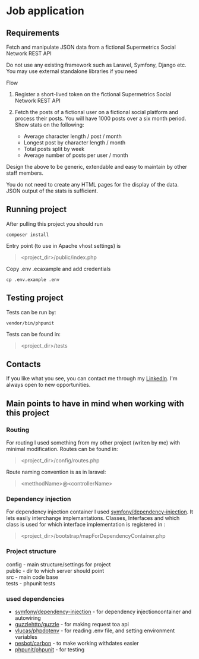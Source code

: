 # Job application

## Requirements

Fetch and manipulate JSON data from a fictional Supermetrics Social Network REST API

Do not use any existing framework such as Laravel, Symfony, Django etc. You may use external standalone libraries if you need

Flow
1. Register a short-lived token on the fictional Supermetrics Social Network REST API

1. Fetch the posts of a fictional user on a fictional social platform and process their posts. You will have 1000 posts over a six month period. Show stats on the following:
    - Average character length / post / month
    - Longest post by character length / month
    - Total posts split by week
    - Average number of posts per user / month


Design the above to be generic, extendable and easy to maintain by other staff members.

You do not need to create any HTML pages for the display of the data. JSON output of the stats is sufficient.

## Running project

After pulling this project you should run 
```
composer install
```
Entry point (to use in Apache vhost settings) is 
> <project_dir>/public/index.php

Copy .env .ecaxample and add credentials

```
cp .env.example .env
```

## Testing project

Tests can be run by:

```
vendor/bin/phpunit
```

Tests can be found in:
> <project_dir>/tests

## Contacts
If you like what you see, you can contact me through my [LinkedIn](https://www.linkedin.com/in/gediminas-radzevičius-51a04494).
I'm always open to new opportunities. 


## Main points to have in mind when working  with this project

### Routing

For routing I used something from my other project (writen by me) with minimal modification.
Routes can be found in:
> <project_dir>/config/routes.php

Route naming convention is as in laravel:
>\<metthodName>@\<controllerName>

### Dependency injection

For  dependency injection container I used [symfony/dependency-injection](https://symfony.com/doc/current/components/dependency_injection.html).
 It lets easily interchange implemantations.
 Classes, Interfaces and which class is used for which interface implementation is registered in :
 > <project_dir>/bootstrap/mapForDependencyContainer.php
 
### Project structure

config - main structure/settings for project   
public - dir to which server should point  
src - main code base   
tests -  phpunit tests

### used dependencies
* [symfony/dependency-injection](https://symfony.com/doc/current/components/dependency_injection.html) - for dependency injectioncontainer and autowiring
* [guzzlehttp/guzzle](https://github.com/guzzle/guzzle) - for making request toa api
* [vlucas/phpdotenv](https://github.com/vlucas/phpdotenv) - for reading .env file, and setting environment variables
* [nesbot/carbon](https://github.com/briannesbitt/Carbon) - to make working withdates easier
* [phpunit/phpunit](https://phpunit.de/index.html) - for testing